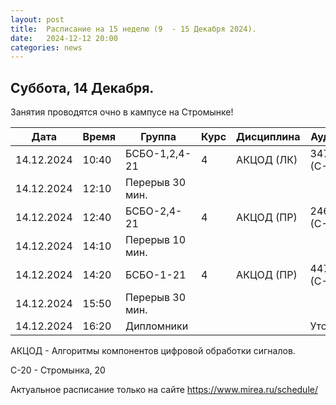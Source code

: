 ```yaml
---
layout: post
title:  Расписание на 15 неделю (9  - 15 Декабря 2024).
date:   2024-12-12 20:00
categories: news
---
```


## Суббота, 14 Декабря.
Занятия проводятся очно в кампусе на Стромынке!

| Дата          | Время   | Группа               | Курс | Дисциплина  | Аудитория  | Материалы |
| ------------- | ------- | -------------------- | ---- | ----------- | ---------- | --------- |
|14.12.2024     |10:40    |БСБО-1,2,4-21         |   4  |АКЦОД (ЛК)   |  347 (С-20)|           |
|14.12.2024     |12:10    |Перерыв 30 мин.       |      |             |            |           |
|14.12.2024     |12:40    |БСБО-2,4-21           |   4  |АКЦОД (ПР)   |  246 (С-20)|           |
|14.12.2024     |14:10    |Перерыв 10 мин.       |      |             |            |           |
|14.12.2024     |14:20    |БСБО-1-21             |   4  |АКЦОД (ПР)   |  447 (С-20)|           |
|14.12.2024     |15:50    |Перерыв 30 мин.       |      |             |            |           |
|14.12.2024     |16:20    |Дипломники            |      |             |  Уточняется|           |

АКЦОД - Алгоритмы компонентов цифровой обработки сигналов.

С-20 - Стромынка, 20

Актуальное расписание только на сайте https://www.mirea.ru/schedule/


